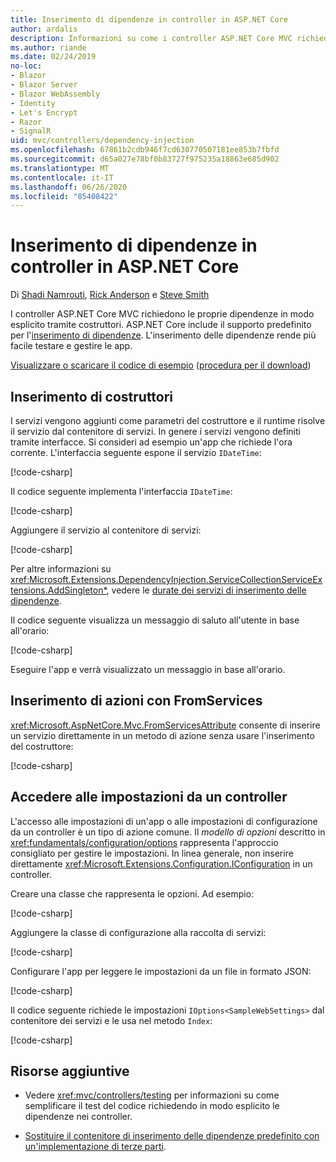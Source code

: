 ```yaml
---
title: Inserimento di dipendenze in controller in ASP.NET Core
author: ardalis
description: Informazioni su come i controller ASP.NET Core MVC richiedono le proprie dipendenze in modo esplicito tramite i rispettivi costruttori, usando l'inserimento delle dipendenze in ASP.NET Core.
ms.author: riande
ms.date: 02/24/2019
no-loc:
- Blazor
- Blazor Server
- Blazor WebAssembly
- Identity
- Let's Encrypt
- Razor
- SignalR
uid: mvc/controllers/dependency-injection
ms.openlocfilehash: 67861b2cdb946f7cd630770507181ee853b7fbfd
ms.sourcegitcommit: d65a027e78bf0b83727f975235a18863e685d902
ms.translationtype: MT
ms.contentlocale: it-IT
ms.lasthandoff: 06/26/2020
ms.locfileid: "85408422"
---
```

# <a name="dependency-injection-into-controllers-in-aspnet-core"></a>Inserimento di dipendenze in controller in ASP.NET Core

<a name="dependency-injection-controllers"></a>

Di [Shadi Namrouti](https://github.com/shadinamrouti), [Rick Anderson](https://twitter.com/RickAndMSFT) e [Steve Smith](https://github.com/ardalis)

I controller ASP.NET Core MVC richiedono le proprie dipendenze in modo esplicito tramite costruttori. ASP.NET Core include il supporto predefinito per l'[inserimento di dipendenze](xref:fundamentals/dependency-injection). L'inserimento delle dipendenze rende più facile testare e gestire le app.

[Visualizzare o scaricare il codice di esempio](https://github.com/dotnet/AspNetCore.Docs/tree/master/aspnetcore/mvc/controllers/dependency-injection/sample) ([procedura per il download](xref:index#how-to-download-a-sample))

## <a name="constructor-injection"></a>Inserimento di costruttori

I servizi vengono aggiunti come parametri del costruttore e il runtime risolve il servizio dal contenitore di servizi. In genere i servizi vengono definiti tramite interfacce. Si consideri ad esempio un'app che richiede l'ora corrente. L'interfaccia seguente espone il servizio `IDateTime`:

[!code-csharp[](dependency-injection/sample/ControllerDI/Interfaces/IDateTime.cs?name=snippet)]

Il codice seguente implementa l'interfaccia `IDateTime`:

[!code-csharp[](dependency-injection/sample/ControllerDI/Services/SystemDateTime.cs?name=snippet)]

Aggiungere il servizio al contenitore di servizi:

[!code-csharp[](dependency-injection/sample/ControllerDI/Startup1.cs?name=snippet&highlight=3)]

Per altre informazioni su <xref:Microsoft.Extensions.DependencyInjection.ServiceCollectionServiceExtensions.AddSingleton*>, vedere le [durate dei servizi di inserimento delle dipendenze](xref:fundamentals/dependency-injection#service-lifetimes).

Il codice seguente visualizza un messaggio di saluto all'utente in base all'orario:

[!code-csharp[](dependency-injection/sample/ControllerDI/Controllers/HomeController.cs?name=snippet)]

Eseguire l'app e verrà visualizzato un messaggio in base all'orario.

## <a name="action-injection-with-fromservices"></a>Inserimento di azioni con FromServices

<xref:Microsoft.AspNetCore.Mvc.FromServicesAttribute> consente di inserire un servizio direttamente in un metodo di azione senza usare l'inserimento del costruttore:

[!code-csharp[](dependency-injection/sample/ControllerDI/Controllers/HomeController.cs?name=snippet2)]

## <a name="access-settings-from-a-controller"></a>Accedere alle impostazioni da un controller

L'accesso alle impostazioni di un'app o alle impostazioni di configurazione da un controller è un tipo di azione comune. Il *modello di opzioni* descritto in <xref:fundamentals/configuration/options> rappresenta l'approccio consigliato per gestire le impostazioni. In linea generale, non inserire direttamente <xref:Microsoft.Extensions.Configuration.IConfiguration> in un controller.

Creare una classe che rappresenta le opzioni. Ad esempio:

[!code-csharp[](dependency-injection/sample/ControllerDI/Models/SampleWebSettings.cs?name=snippet)]

Aggiungere la classe di configurazione alla raccolta di servizi:

[!code-csharp[](dependency-injection/sample/ControllerDI/Startup.cs?highlight=4&name=snippet1)]

Configurare l'app per leggere le impostazioni da un file in formato JSON:

[!code-csharp[](dependency-injection/sample/ControllerDI/Program.cs?name=snippet&range=10-15)]

Il codice seguente richiede le impostazioni `IOptions<SampleWebSettings>` dal contenitore dei servizi e le usa nel metodo `Index`:

[!code-csharp[](dependency-injection/sample/ControllerDI/Controllers/SettingsController.cs?name=snippet)]

## <a name="additional-resources"></a>Risorse aggiuntive

* Vedere <xref:mvc/controllers/testing> per informazioni su come semplificare il test del codice richiedendo in modo esplicito le dipendenze nei controller.

* [Sostituire il contenitore di inserimento delle dipendenze predefinito con un'implementazione di terze parti](xref:fundamentals/dependency-injection#default-service-container-replacement).
